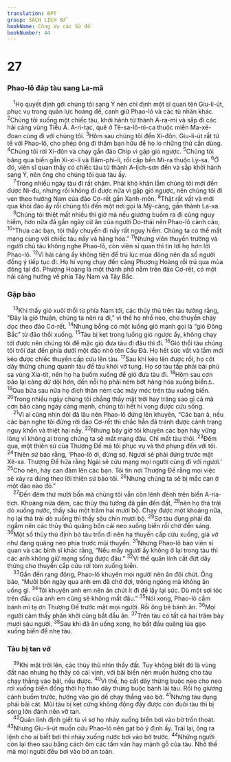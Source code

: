 ```yaml
---
translation: BPT
group: SÁCH LỊCH SỬ
bookName: Công Vụ các Sứ đồ 
bookNumber: 44
---
```


<div class="title"><h1>27</h1><h3>Phao-lô đáp tàu sang La-mã</h3></div>
<span class="verse cong_27_1"> <sup>1</sup>Họ quyết định gởi chúng tôi sang Ý nên chỉ định một sĩ quan tên Giu-li-út, phục vụ trong quân lực hoàng đế, canh giữ Phao-lô và các tù nhân khác.</span>
<span class="verse cong_27_2"><sup>2</sup>Chúng tôi xuống một chiếc tàu, khởi hành từ thành A-ra-mi và sắp đi các hải cảng vùng Tiểu Á. A-ri-tạc, quê ở Tê-sa-lô-ni-ca thuộc miền Ma-xê-đoan cùng đi với chúng tôi.</span>
<span class="verse cong_27_3"><sup>3</sup>Hôm sau chúng tôi đến Xi-đôn. Giu-li-út rất tử tế với Phao-lô, cho phép ông đi thăm bạn hữu để họ lo những thứ cần dùng.</span>
<span class="verse cong_27_4"><sup>4</sup>Chúng tôi rời Xi-đôn và chạy gần đảo Chíp vì gặp gió ngược.</span>
<span class="verse cong_27_5"><sup>5</sup>Chúng tôi băng qua biển gần Xi-xi-li và Băm-phi-li, rồi cập bến Mi-ra thuộc Lý-sa.</span>
<span class="verse cong_27_6"><sup>6</sup>Ở đó, viên sĩ quan thấy có chiếc tàu từ thành A-lịch-sơn đến và sắp khởi hành sang Ý, nên ông cho chúng tôi qua tàu ấy.<br/></span>
<span class="verse cong_27_7"> <sup>7</sup>Trong nhiều ngày tàu đi rất chậm. Phải khó khăn lắm chúng tôi mới đến được Ni-đu, nhưng rồi không đi được nữa vì gặp gió ngược, nên chúng tôi đi ven theo hướng Nam của đảo Cơ-rết gần Xanh-môn.</span>
<span class="verse cong_27_8"><sup>8</sup>Thật rất vất vả mới qua khỏi đảo ấy rồi chúng tôi đến một nơi gọi là Mỹ-cảng, gần thành La-xa.<br/></span>
<span class="verse cong_27_9"> <sup>9</sup>Chúng tôi thiệt mất nhiều thì giờ mà nếu giương buồm ra đi cũng nguy hiểm, hơn nữa đã gần ngày cữ ăn của người Do-thái nên Phao-lô cảnh cáo,</span>
<span class="verse cong_27_10"><sup>10</sup>“Thưa các bạn, tôi thấy chuyến đi nầy rất nguy hiểm. Chúng ta có thể mất mạng cùng với chiếc tàu nầy và hàng hóa.”</span>
<span class="verse cong_27_11"><sup>11</sup>Nhưng viên thuyền trưởng và người chủ tàu không nghe Phao-lô, còn viên sĩ quan thì tin lời họ hơn lời Phao-lô.</span>
<span class="verse cong_27_12"><sup>12</sup>Vì hải cảng ấy không tiện để trú lúc mùa đông nên đa số người đồng ý tiếp tục đi. Họ hi vọng chạy đến cảng Phượng Hoàng rồi trú qua mùa đông tại đó. Phượng Hoàng là một thành phố nằm trên đảo Cơ-rết, có một hải cảng hướng về phía Tây Nam và Tây Bắc.<br/></span>
<div class="title"><h3>Gặp bão</h3></div>
<span class="verse cong_27_13"> <sup>13</sup>Khi thấy gió xuôi thổi từ phía Nam tới, các thủy thủ trên tàu tưởng rằng, “Đây là gió thuận, chúng ta nên ra đi,” vì thế họ nhổ neo, cho thuyền chạy dọc theo đảo Cơ-rết.</span>
<span class="verse cong_27_14"><sup>14</sup>Nhưng bỗng có một luồng gió mạnh gọi là “gió Đông Bắc” từ đảo thổi xuống.</span>
<span class="verse cong_27_15"><sup>15</sup>Tàu bị kẹt trong luồng gió ngược ấy, không chạy tới được nên chúng tôi để mặc gió đưa tàu đi đâu thì đi.</span>
<span class="verse cong_27_16"><sup>16</sup>Gió thổi tàu chúng tôi trôi dạt đến phía dưới một đảo nhỏ tên Cầu Đá. Họ hết sức vất vả lắm mới kéo được chiếc thuyền cấp cứu lên tàu.</span>
<span class="verse cong_27_17"><sup>17</sup>Sau khi kéo lên được rồi, họ cột dây thừng chung quanh tàu để tàu khỏi vỡ tung. Họ sợ tàu tấp phải bãi phù sa vùng Xia-tít, nên họ hạ buồm xuống để gió đưa tàu đi.</span>
<span class="verse cong_27_18"><sup>18</sup>Hôm sau cơn bão lại càng dữ dội hơn, đến nỗi họ phải ném bớt hàng hóa xuống biển<a data-toggle="tooltip" data-placement="bottom" title="Để làm cho tàu nhẹ bớt, khó chìm.">⚓</a>.</span>
<span class="verse cong_27_19"><sup>19</sup>Qua bữa sau nữa họ đích thân ném các máy móc trên tàu xuống biển.</span>
<span class="verse cong_27_20"><sup>20</sup>Trong nhiều ngày chúng tôi chẳng thấy mặt trời hay trăng sao gì cả mà cơn bão càng ngày càng mạnh, chúng tôi hết hi vọng được cứu sống.<br/></span>
<span class="verse cong_27_21"> <sup>21</sup>Vì ai cũng nhịn đói đã lâu nên Phao-lô đứng lên khuyên, “Các bạn à, nếu các bạn nghe tôi đừng rời đảo Cơ-rết thì chắc hẳn đã tránh được cảnh trạng nguy khốn và thiệt hại nầy.</span>
<span class="verse cong_27_22"><sup>22</sup>Nhưng bây giờ tôi khuyên các bạn hãy vững lòng vì không ai trong chúng ta sẽ mất mạng đâu. Chỉ mất tàu thôi.</span>
<span class="verse cong_27_23"><sup>23</sup>Đêm qua, một thiên sứ của Thượng Đế mà tôi phục vụ và thờ phụng đến với tôi.</span>
<span class="verse cong_27_24"><sup>24</sup>Thiên sứ bảo rằng, ‘Phao-lô ơi, đừng sợ. Ngươi sẽ phải đứng trước mặt Xê-xa. Thượng Đế hứa rằng Ngài sẽ cứu mạng mọi người cùng đi với ngươi.’</span>
<span class="verse cong_27_25"><sup>25</sup>Cho nên, hãy can đảm lên các bạn. Tôi tin nơi Thượng Đế rằng mọi việc sẽ xảy ra đúng theo lời thiên sứ bảo tôi.</span>
<span class="verse cong_27_26"><sup>26</sup>Nhưng chúng ta sẽ bị mắc cạn ở một đảo nào đó.”<br/></span>
<span class="verse cong_27_27"> <sup>27</sup>Đến đêm thứ mười bốn mà chúng tôi vẫn còn lênh đênh trên biển A-ria-tích. Khoảng nửa đêm, các thủy thủ tưởng đã gần đến đất,</span>
<span class="verse cong_27_28"><sup>28</sup>nên họ thả trái dò xuống nước, thấy sâu một trăm hai mươi bộ. Chạy được một khoảng nữa, họ lại thả trái dò xuống thì thấy sâu chín mươi bộ.</span>
<span class="verse cong_27_29"><sup>29</sup>Sợ tàu đụng phải đá ngầm nên các thủy thủ quăng bốn cái neo xuống biển rồi chờ đến sáng.</span>
<span class="verse cong_27_30"><sup>30</sup>Một số thủy thủ định bỏ tàu trốn đi nên hạ thuyền cấp cứu xuống, giả vờ như đang quăng neo phía trước mũi thuyền.</span>
<span class="verse cong_27_31"><sup>31</sup>Nhưng Phao-lô bảo viên sĩ quan và các binh sĩ khác rằng, “Nếu mấy người ấy không ở lại trong tàu thì các anh không giữ mạng sống được đâu.”</span>
<span class="verse cong_27_32"><sup>32</sup>Vì thế quân lính cắt đứt dây thừng cho thuyền cấp cứu rơi tòm xuống biển.<br/></span>
<span class="verse cong_27_33"> <sup>33</sup>Gần đến rạng đông, Phao-lô khuyên mọi người nên ăn đôi chút. Ông bảo, “Mười bốn ngày qua anh em đã chờ đợi, trông ngóng mà không ăn uống gì.</span>
<span class="verse cong_27_34"><sup>34</sup>Tôi khuyên anh em nên ăn chút ít đi để lấy lại sức. Dù một sợi tóc trên đầu của anh em cũng sẽ không mất đâu.”</span>
<span class="verse cong_27_35"><sup>35</sup>Nói xong, Phao-lô cầm bánh mì tạ ơn Thượng Đế trước mặt mọi người. Rồi ông bẻ bánh ăn.</span>
<span class="verse cong_27_36"><sup>36</sup>Mọi người cảm thấy phấn khởi cũng bắt đầu ăn.</span>
<span class="verse cong_27_37"><sup>37</sup>Trên tàu có tất cả hai trăm bảy mươi sáu người.</span>
<span class="verse cong_27_38"><sup>38</sup>Sau khi đã ăn uống xong, họ bắt đầu quăng lúa gạo xuống biển để nhẹ tàu.<br/></span>
<div class="title"><h3>Tàu bị tan vỡ</h3></div>
<span class="verse cong_27_39"> <sup>39</sup>Khi mặt trời lên, các thủy thủ nhìn thấy đất. Tuy không biết đó là vùng đất nào nhưng họ thấy có cái vịnh, với bãi biển nên muốn hướng cho tàu chạy thẳng vào bãi, nếu được.</span>
<span class="verse cong_27_40"><sup>40</sup>Vì thế, họ cắt dây thừng buộc neo cho neo rơi xuống biển đồng thời họ tháo dây thừng buộc bánh lái tàu. Rồi họ giương cánh buồm trước, hướng vào gió để chạy thẳng vào bờ.</span>
<span class="verse cong_27_41"><sup>41</sup>Nhưng tàu đụng phải bãi cát. Mũi tàu bị kẹt cứng không động đậy được còn đuôi tàu thì bị sóng lớn đánh nên vỡ tan.<br/></span>
<span class="verse cong_27_42"> <sup>42</sup>Quân lính định giết tù vì sợ họ nhảy xuống biển bơi vào bờ trốn thoát.</span>
<span class="verse cong_27_43"><sup>43</sup>Nhưng Giu-li-út muốn cứu Phao-lô nên gạt bỏ ý định ấy. Trái lại, ông ra lệnh cho ai biết bơi thì nhảy xuống nước bơi vào bờ trước.</span>
<span class="verse cong_27_44"><sup>44</sup>Những người còn lại theo sau bằng cách ôm các tấm ván hay mảnh gỗ của tàu. Nhờ thế mà mọi người đều bơi vào bờ an toàn.<br/></span>
